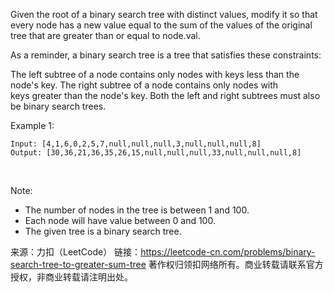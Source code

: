 Given the root of a binary search tree with distinct values, modify it so that every node has a new value equal to the sum of the values of the original tree that are greater than or equal to node.val.

As a reminder, a binary search tree is a tree that satisfies these constraints:

The left subtree of a node contains only nodes with keys less than the node's key.
The right subtree of a node contains only nodes with keys greater than the node's key.
Both the left and right subtrees must also be binary search trees.
 

Example 1:



    Input: [4,1,6,0,2,5,7,null,null,null,3,null,null,null,8]
    Output: [30,36,21,36,35,26,15,null,null,null,33,null,null,null,8]
 

Note:

* The number of nodes in the tree is between 1 and 100.
* Each node will have value between 0 and 100.
* The given tree is a binary search tree.


来源：力扣（LeetCode）
链接：https://leetcode-cn.com/problems/binary-search-tree-to-greater-sum-tree
著作权归领扣网络所有。商业转载请联系官方授权，非商业转载请注明出处。
